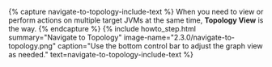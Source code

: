 {% capture navigate-to-topology-include-text %}
  When you need to view or perform actions on multiple target JVMs at the same time, <b>Topology View</b> is the way.
{% endcapture %}
{% include howto_step.html
  summary="Navigate to Topology"
  image-name="2.3.0/navigate-to-topology.png"
  caption="Use the bottom control bar to adjust the graph view as needed."
  text=navigate-to-topology-include-text
%}
